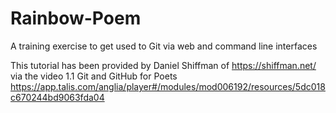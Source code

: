 # Rainbow-Poem
A training exercise to get used to Git via web and command line interfaces

This tutorial has been provided by Daniel Shiffman of https://shiffman.net/ via the video 1.1 Git and GitHub for Poets
https://app.talis.com/anglia/player#/modules/mod006192/resources/5dc018c670244bd9063fda04